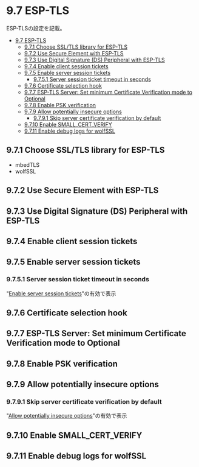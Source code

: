 # 9.7 ESP-TLS
ESP-TLSの設定を記載。

- [9.7 ESP-TLS](#97-esp-tls)
  - [9.7.1 Choose SSL/TLS library for ESP-TLS](#971-choose-ssltls-library-for-esp-tls)
  - [9.7.2 Use Secure Element with ESP-TLS](#972-use-secure-element-with-esp-tls)
  - [9.7.3 Use Digital Signature (DS) Peripheral with ESP-TLS](#973-use-digital-signature-ds-peripheral-with-esp-tls)
  - [9.7.4 Enable client session tickets](#974-enable-client-session-tickets)
  - [9.7.5 Enable server session tickets](#975-enable-server-session-tickets)
    - [9.7.5.1 Server session ticket timeout in seconds](#9751-server-session-ticket-timeout-in-seconds)
  - [9.7.6 Certificate selection hook](#976-certificate-selection-hook)
  - [9.7.7 ESP-TLS Server: Set minimum Certificate Verification mode to Optional](#977-esp-tls-server-set-minimum-certificate-verification-mode-to-optional)
  - [9.7.8 Enable PSK verification](#978-enable-psk-verification)
  - [9.7.9 Allow potentially insecure options](#979-allow-potentially-insecure-options)
    - [9.7.9.1 Skip server certificate verification by default](#9791-skip-server-certificate-verification-by-default)
  - [9.7.10 Enable SMALL\_CERT\_VERIFY](#9710-enable-small_cert_verify)
  - [9.7.11 Enable debug logs for wolfSSL](#9711-enable-debug-logs-for-wolfssl)

## 9.7.1 Choose SSL/TLS library for ESP-TLS
- mbedTLS
- wolfSSL
## 9.7.2 Use Secure Element with ESP-TLS
## 9.7.3 Use Digital Signature (DS) Peripheral with ESP-TLS
## 9.7.4 Enable client session tickets
## 9.7.5 Enable server session tickets
### 9.7.5.1 Server session ticket timeout in seconds
"[Enable server session tickets](#974-enable-server-session-tickets)"の有効で表示
## 9.7.6 Certificate selection hook
## 9.7.7 ESP-TLS Server: Set minimum Certificate Verification mode to Optional
## 9.7.8 Enable PSK verification
## 9.7.9 Allow potentially insecure options
### 9.7.9.1 Skip server certificate verification by default
"[Allow potentially insecure options](#978-allow-potentially-insecure-options)"の有効で表示
## 9.7.10 Enable SMALL_CERT_VERIFY
## 9.7.11 Enable debug logs for wolfSSL
